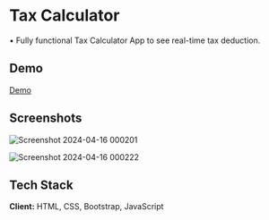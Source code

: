 
# Tax Calculator

• Fully functional Tax Calculator App to see real-time tax deduction.



## Demo

[Demo](https://income-tax-calculator-zeta.vercel.app/)

## Screenshots

![Screenshot 2024-04-16 000201](https://github.com/Shubhodeep100/tax-calculator/assets/96099026/c44080fd-c6d2-452d-9195-ab34e0d3ec71)

![Screenshot 2024-04-16 000222](https://github.com/Shubhodeep100/tax-calculator/assets/96099026/7196f3a3-2077-448a-b1fd-e9ea0cba6dc2)


## Tech Stack

**Client:** HTML, CSS, Bootstrap, JavaScript


